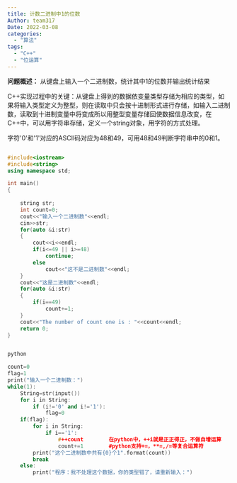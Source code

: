 ```yaml
---
title: 计数二进制中1的位数
Author: team317
Date: 2022-03-08
categories:  
  - "算法"
tags: 
  - "C++"
  - "位运算"
---
```

**问题概述：** 从键盘上输入一个二进制数，统计其中1的位数并输出统计结果

C++实现过程中的关键：从键盘上得到的数据依变量类型存储为相应的类型，如果将输入类型定义为整型，则在读取中只会按十进制形式进行存储，如输入二进制数，读取到十进制变量中将变成所以用整型变量存储回使数据信息改变，在C++中，可以用字符串存储，定义一个string对象，用字符的方式处理。
<!--more-->

字符'0'和'1'对应的ASCII码对应为48和49，可用48和49判断字符串中的0和1。

```C++

#include<iostream>
#include<string>
using namespace std;

int main()
{
	
	string str;
	int count=0;
	cout<<"输入一个二进制数"<<endl;
	cin>>str;
	for(auto &i:str)
	{
		cout<<i<<endl;
		if(i<=49 || i>=48)
			continue;
		else
			cout<<"这不是二进制数"<<endl;
	}
	cout<<"这是二进制数"<<endl;
	for(auto &i:str)
	{
		if(i==49)
			count+=1;
	}
	cout<<"The number of count one is : "<<count<<endl;
	return 0;
}


python

count=0
flag=1
print("输入一个二进制数：")
while(1):
    String=str(input())
    for i in String:
        if (i!='0' and i!='1'):
            flag=0
    if(flag):
        for i in String:
            if i=='1':
                #++count        在python中，++i就是正正得正，不做自增运算
                count+=1        #python支持+=，**=,/=等复合运算符
        print("这个二进制数中共有{0}个1".format(count))
        break
    else:
        print("程序：我不处理这个数据，你的类型错了，请重新输入：")

```
​